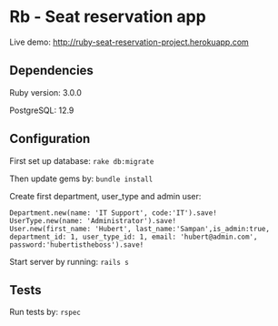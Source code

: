 # Rb - Seat reservation app

Live demo: http://ruby-seat-reservation-project.herokuapp.com

## Dependencies

Ruby version: 3.0.0

PostgreSQL: 12.9

## Configuration

First set up database:
`rake db:migrate`

Then update gems by:
`bundle install`

Create first department, user_type and admin user:
```rails c
Department.new(name: 'IT Support', code:'IT').save!
UserType.new(name: 'Administrator').save!
User.new(first_name: 'Hubert', last_name:'Sampan',is_admin:true, department_id: 1, user_type_id: 1, email: 'hubert@admin.com', password:'hubertistheboss').save!
```

Start server by running:
`rails s`

## Tests

Run tests by:
`rspec`
